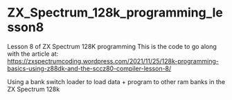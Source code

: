 # ZX_Spectrum_128k_programming_lesson8
Lesson 8 of ZX Spectrum 128K programming
This is the code to go along with the article at:
https://zxspectrumcoding.wordpress.com/2021/11/25/128k-programming-basics-using-z88dk-and-the-sccz80-compiler-lesson-8/

Using a bank switch loader to load data + program to other ram banks in the ZX Spectrum 128k
